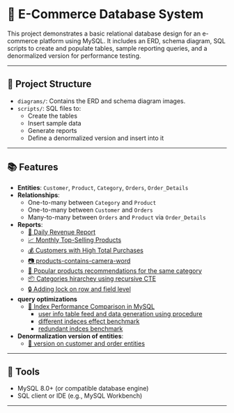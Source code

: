 # 🛒 E-Commerce Database System

This project demonstrates a basic relational database design for an e-commerce platform using MySQL. It includes an ERD, schema diagram, SQL scripts to create and populate tables, sample reporting queries, and a denormalized version for performance testing.

---

## 📌 Project Structure

- `diagrams/`: Contains the ERD and schema diagram images.
- `scripts/`: SQL files to:
  - Create the tables
  - Insert sample data
  - Generate reports
  - Define a denormalized version and insert into it

---

## 📚 Features

- **Entities**: `Customer`, `Product`, `Category`, `Orders`, `Order_Details`
- **Relationships**:
  - One-to-many between `Category` and `Product`
  - One-to-many between `Customer` and `Orders`
  - Many-to-many between `Orders` and `Product` via `Order_Details`
- **Reports**:
  - [📅 Daily Revenue Report](scripts/reports/1-daily-revenue.md)
  - [📈 Monthly Top-Selling Products](scripts/reports/2-monthly-top-products.md)
  - [💰 Customers with High Total Purchases](scripts/reports/3-high-value-customers.md)
  - [📷 products-contains-camera-word](scripts/reports/4-products-contains-camera-word.md)
  - [🧩 Popular products recommendations for the same category](scripts/reports/5-popular-products-recommendations.md)
  - [📦 Categories hirarchey using recursive CTE](scripts/reports/6-display-all-categories-recursive.md)
  - [🔒 Adding lock on row and field level](scripts/reports/7-lock-field-quantity-update-by-Id.md)
- **query optimizations**
  - [📅 Index Performance Comparison in MySQL](benchmark/index-effect-examples.md)
    - [ user info table feed and data generation using procedure](benchmark/scripts/userinfo-feed-procedure.sql)
    - [ different indeces effect benchmark](benchmark/scripts/different-indeces-benchmark.sql)
    - [ redundant indces benchmark](benchmark/redundant-indeces.md)
- **Denormalization version of entities**:
  - [🔧 version on customer and order entities ](scripts/denormalized-tables/8.Customer_Order_Denormalized-Script.md)
---

## 💾 Tools

- MySQL 8.0+ (or compatible database engine)
- SQL client or IDE (e.g., MySQL Workbench)
---

